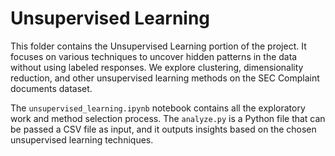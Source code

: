# Unsupervised Learning

This folder contains the Unsupervised Learning portion of the project. It focuses on various techniques to uncover hidden patterns in the data without using labeled responses. We explore clustering, dimensionality reduction, and other unsupervised learning methods on the SEC Complaint documents dataset.

The `unsupervised_learning.ipynb` notebook contains all the exploratory work and method selection process. The `analyze.py` is a Python file that can be passed a CSV file as input, and it outputs insights based on the chosen unsupervised learning techniques.
